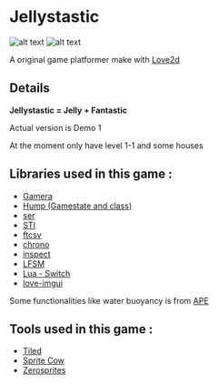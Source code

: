 # Jellystastic
![alt text](https://img.shields.io/badge/love-11.1-ff69b4.svg) ![alt text](https://img.shields.io/badge/status-alpha-orange.svg)

A original game platformer make with [Love2d](https://love2d.org/)

## Details

**Jellystastic = Jelly + Fantastic**

Actual version is Demo 1

At the moment only have level 1-1 and some houses

## Libraries used in this game :

* [Gamera](https://github.com/kikito/gamera)
* [Hump (Gamestate and class)](https://github.com/vrld/hump)
* [ser](https://github.com/gvx/Ser)
* [STI](https://github.com/karai17/Simple-Tiled-Implementation)
* [ftcsv](https://github.com/FourierTransformer/ftcsv)
* [chrono](https://github.com/a327ex/chrono)
* [inspect](https://github.com/kikito/inspect.lua)
* [LFSM](https://github.com/kyleconroy/lua-state-machine)
* [Lua - Switch](https://github.com/geappliances/applcommon.lua-switch)
* [love-imgui](https://github.com/slages/love-imgui)

Some functionalities like water buoyancy is from [APE](https://love2d.org/forums/viewtopic.php?t=81976)


## Tools used in this game :

* [Tiled](https://www.mapeditor.org/)
* [Sprite Cow](http://www.spritecow.com/)
* [Zerosprites](http://zerosprites.com/)
